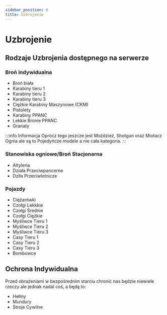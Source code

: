 ```yaml
---
sidebar_position: 6
title: Uzbrojenie
---
```


# Uzbrojenie

## Rodzaje Uzbrojenia dostępnego na serwerze

### Broń indywidualna

- Broń biała
- Karabiny tieru 1
- Karabiny tieru 2
- Karabiny tieru 3
- Ciężkie Karabiny Maszynowe (CKM)
- Pistolety
- Karabiny PPANC
- Lekkie Bronie PPANC
- Granaty

:::info Informacja
Oprócz tego jeszcze jest Moździeż, Shotgun oraz Miotacz Ognia ale są to Pojedyńcze modele a nie cała kategoria.
:::

### Stanowiska ogniowe/Broń Stacjonarna

- Altyleria
- Działa Przeciwpancerne
- Dziła Przeciwlotnicze

### Pojazdy

- Ciężarówki
- Czołgi Lekkkie
- Czołgi Średnie
- Czołgi Ciężkie 
- Myśliwce Tieru 1 
- Myśliwce Tieru 2
- Myśliwce Tieru 3
- Casy Tieru 1 
- Casy Tieru 2
- Casy Tieru 3
- Bombowce

## Ochrona Indywidualna 

Przed obrażeniami w bezpośrednim starciu chronić nas będzie niewiele rzeczy ale jednak nadal coś, a będą to:

- Hełmy
- Mundury
- Stroje Cywilne

